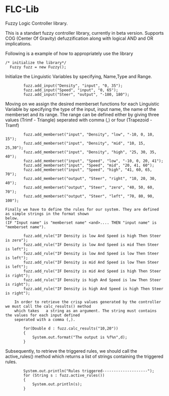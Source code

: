 # FLC-Lib
Fuzzy Logic Controller library.

This is a standart fuzzy controller library, currently in beta version. Supports COG (Center Of Gravity) defuzzification along with logical AND and OR implications.

Following is a example of how to appropriately use the library
  ```
  /* initialize the library*/
	Fuzzy fuzz = new Fuzzy();
  ```
  Initialize the Linguistic Variables by specifying, Name,Type and Range.
```
		fuzz.add_input("Density", "input", "0, 35");
		fuzz.add_input("Speed", "input", "0, 65");
		fuzz.add_input("Steer", "output", "-180, 180");
```
  Moving on we assign the desired memberset functions for each Linguistic Variable by specifying the type of the
  input, input name, the name of the memberset and its range.
  The range can be defined either by giving three values (Trimf - Triangle) seperated with comma (,) or four 
  (Trapezoid - Tramf)
  
```
		fuzz.add_memberset("input", "Density", "low", "-10, 0, 10, 15");
		fuzz.add_memberset("input", "Density", "mid", "10, 15, 25,30");
		fuzz.add_memberset("input", "Density", "high", "25, 30, 35, 40");
		fuzz.add_memberset("input", "Speed", "low", "-10, 0, 20, 41");
		fuzz.add_memberset("input", "Speed", "mid", "20, 41, 60");
		fuzz.add_memberset("input", "Speed", "high", "41, 60, 65, 70");
		fuzz.add_memberset("output", "Steer", "right", "10, 20, 30, 40");
		fuzz.add_memberset("output", "Steer", "zero", "40, 50, 60, 70");
		fuzz.add_memberset("output", "Steer", "left", "70, 80, 90, 100");
```
	Finally we have to define the rules for our system. They are defined as simple strings in the format shown
	below.
	(IF "Input name" is "memberset name" <and>.... THEN "input name" is "memberset name").
	
```
		fuzz.add_rule("IF Density is low And Speed is high Then Steer is zero");
		fuzz.add_rule("IF Density is low And Speed is mid Then Steer is left");
		fuzz.add_rule("IF Density is low And Speed is low Then Steer is left");
		fuzz.add_rule("IF Density is mid And Speed is low Then Steer is left");
		fuzz.add_rule("IF Density is mid And Speed is high Then Steer is right");
		fuzz.add_rule("IF Density is high And Speed is low Then Steer is right");
		fuzz.add_rule("IF Density is high And Speed is high Then Steer is right");
```
        In order to retrieve the crisp values generated by the controller we must call the calc_results() method
        which takes   a string as an argument. The string must contains the values for each input defined
        seperated with a comma (,).
        
```
		for(Double d : fuzz.calc_results("10,20"))
		{
			System.out.format("The output is %f%n",d);
		}
```
Subsequently, to retrieve the triggered rules, we should call the active_rules() method which returns a list
	of strings containing the triggered rules.
	
```
		System.out.println("Rules triggered--------------------");
		for (String s : fuzz.active_rules())
		{
			System.out.println(s);
		}
```
